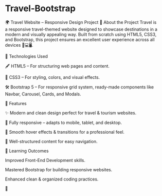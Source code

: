 # Travel-Bootstrap

🌍 Travel Website – Responsive Design Project 📌 About the Project Travel is a responsive travel-themed website designed to showcase destinations in a modern and visually appealing way. Built from scratch using HTML5, CSS3, and Bootstrap, this project ensures an excellent user experience across all devices 📱💻🖥️.

📌 Technologies Used

🖋️ HTML5 – For structuring web pages and content.

🎨 CSS3 – For styling, colors, and visual effects.

🛠️ Bootstrap 5 – For responsive grid system, ready-made components like Navbar, Carousel, Cards, and Modals.

📌 Features

✨ Modern and clean design perfect for travel & tourism websites.

📱 Fully responsive – adapts to mobile, tablet, and desktop.

🎯 Smooth hover effects & transitions for a professional feel.

📂 Well-structured content for easy navigation.

📌 Learning Outcomes

Improved Front-End Development skills.

Mastered Bootstrap for building responsive websites.

Enhanced clean & organized coding practices.

📌
